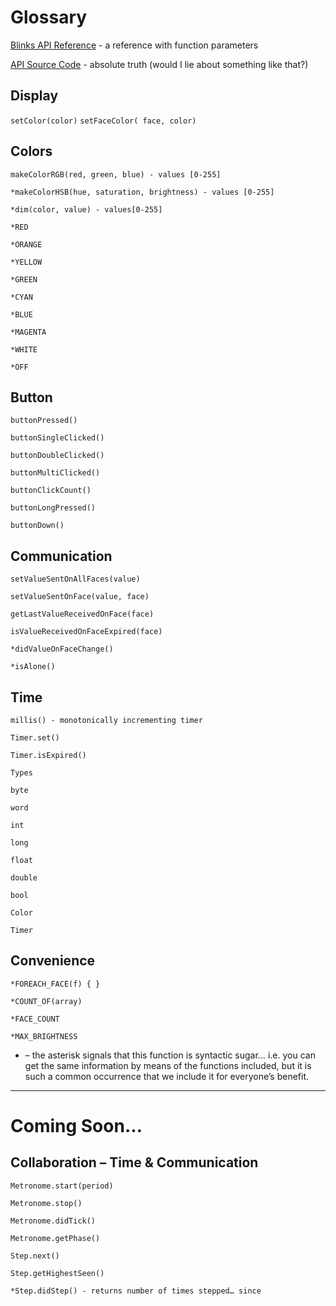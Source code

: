 # Glossary

[Blinks API Reference](api.md) - a reference with function parameters


[API Source Code](https://github.com/Move38/Move38-Arduino-Platform) - absolute truth (would I lie about something like that?)

## Display

`setColor(color)`
`setFaceColor( face, color)`

## Colors

`makeColorRGB(red, green, blue) - values [0-255]`

`*makeColorHSB(hue, saturation, brightness) - values [0-255]`

`*dim(color, value) - values[0-255]`

`*RED`

`*ORANGE`

`*YELLOW`

`*GREEN`

`*CYAN`

`*BLUE`

`*MAGENTA`

`*WHITE`

`*OFF`

## Button

`buttonPressed()`

`buttonSingleClicked()`

`buttonDoubleClicked()`

`buttonMultiClicked()`

`buttonClickCount()`

`buttonLongPressed()`

`buttonDown()`

## Communication

`setValueSentOnAllFaces(value) `

`setValueSentOnFace(value, face)`

`getLastValueReceivedOnFace(face) `

`isValueReceivedOnFaceExpired(face)`

`*didValueOnFaceChange() `

`*isAlone()`

## Time

`millis() - monotonically incrementing timer`

`Timer.set()`

`Timer.isExpired()`

`Types`

`byte`

`word`

`int`

`long`

`float`

`double`

`bool`

`Color`

`Timer`

## Convenience

`*FOREACH_FACE(f) { }`

`*COUNT_OF(array)`

`*FACE_COUNT`

`*MAX_BRIGHTNESS`

* – the asterisk signals that this function is syntactic sugar… i.e. you can get the same information by means of the functions included, but it is such a common occurrence that we include it for everyone’s benefit.


----------
# Coming Soon…
## Collaboration – Time & Communication

`Metronome.start(period)`

`Metronome.stop()`

`Metronome.didTick()`

`Metronome.getPhase()`

`Step.next()`

`Step.getHighestSeen()`

`*Step.didStep() - returns number of times stepped… since`
